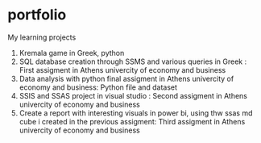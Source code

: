 # portfolio
My learning projects
1. Kremala game in Greek, python
2. SQL database creation through SSMS and various queries in Greek : First assigment in Athens univercity of economy and business
3. Data analysis with python final assigment in Athens univercity of economy and business: Python file and dataset
4. SSIS and SSAS project in visual studio : Second assigment in Athens univercity of economy and business
5. Create a report with interesting visuals in power bi, using thw ssas md cube i created in the previous assigment: Third assigment in Athens univercity of economy and business
   
